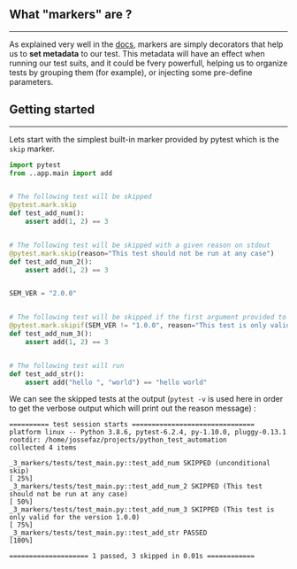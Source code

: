 ## What "markers" are ?

---

As explained very well in the [docs](https://docs.pytest.org/en/6.2.x/mark.html#marking-test-functions-with-attributes), markers are simply decorators that help us to **set metadata** to our test.
This metadata will have an effect when running our test suits, and it could be fvery powerfull, helping us to organize tests by grouping them (for example), or injecting some pre-define parameters.

## Getting started 

---

Lets start with the simplest built-in marker provided by pytest which is the `skip` marker.

```python
import pytest
from ..app.main import add


# The following test will be skipped
@pytest.mark.skip
def test_add_num():
    assert add(1, 2) == 3


# The following test will be skipped with a given reason on stdout
@pytest.mark.skip(reason="This test should not be run at any case")
def test_add_num_2():
    assert add(1, 2) == 3


SEM_VER = "2.0.0"


# The following test will be skipped if the first argument provided to the skipif marker is True
@pytest.mark.skipif(SEM_VER != "1.0.0", reason="This test is only valid for the version 1.0.0")
def test_add_num_3():
    assert add(1, 2) == 3


# The following test will run
def test_add_str():
    assert add("hello ", "world") == "hello world"

```

We can see the skipped tests at the output (`pytest -v` is used here in order to get the verbose output which will print out the reason message) :

```text
========== test session starts ===============================
platform linux -- Python 3.8.6, pytest-6.2.4, py-1.10.0, pluggy-0.13.1
rootdir: /home/jossefaz/projects/python_test_automation
collected 4 items                                                                                                                                                                                                                                                                                                                                   

_3_markers/tests/test_main.py::test_add_num SKIPPED (unconditional skip)                                                                                                                                                                                                                                                                      [ 25%]
_3_markers/tests/test_main.py::test_add_num_2 SKIPPED (This test should not be run at any case)                                                                                                                                                                                                                                               [ 50%]
_3_markers/tests/test_main.py::test_add_num_3 SKIPPED (This test is only valid for the version 1.0.0)                                                                                                                                                                                                                                         [ 75%]
_3_markers/tests/test_main.py::test_add_str PASSED                                                                                                                                                                                                                                                                                                                [100%]

==================== 1 passed, 3 skipped in 0.01s ============
```

